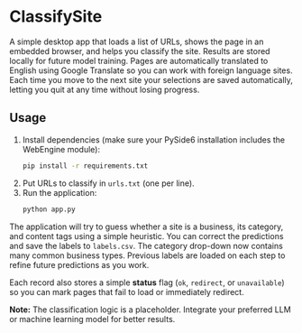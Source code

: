 # ClassifySite

A simple desktop app that loads a list of URLs, shows the page in an embedded browser, and helps you classify the site. Results are stored locally for future model training.
Pages are automatically translated to English using Google Translate so you can work with foreign language sites.
Each time you move to the next site your selections are saved automatically, letting you quit at any time without losing progress.

## Usage

1. Install dependencies (make sure your PySide6 installation includes the WebEngine module):
   ```bash
   pip install -r requirements.txt
   ```
2. Put URLs to classify in `urls.txt` (one per line).
3. Run the application:
   ```bash
   python app.py
   ```

The application will try to guess whether a site is a business, its category, and content tags using a simple heuristic. You can correct the predictions and save the labels to `labels.csv`. The category drop-down now contains many common business types. Previous labels are loaded on each step to refine future predictions as you work.

Each record also stores a simple **status** flag (`ok`, `redirect`, or `unavailable`) so you can mark pages that fail to load or immediately redirect.

**Note:** The classification logic is a placeholder. Integrate your preferred LLM or machine learning model for better results.
